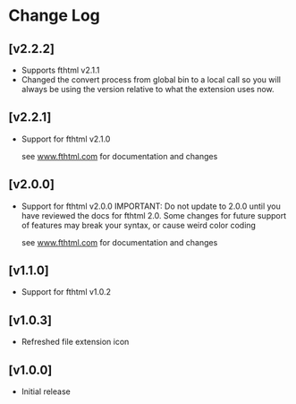 # Change Log

## [v2.2.2]
- Supports fthtml v2.1.1
- Changed the convert process from global bin to a local call so you will always be using the version relative to what the extension uses now.

## [v2.2.1]
- Support for fthtml v2.1.0

  see www.fthtml.com for documentation and changes

## [v2.0.0]
- Support for fthtml v2.0.0
  IMPORTANT: Do not update to 2.0.0 until you have reviewed the docs for fthtml 2.0.
  Some changes for future support of features may break your syntax, or cause weird color coding
  
  see www.fthtml.com for documentation and changes

## [v1.1.0] 
-  Support for fthtml v1.0.2

## [v1.0.3]
-  Refreshed file extension icon

## [v1.0.0]
- Initial release